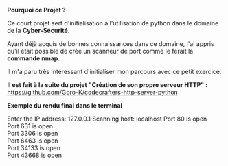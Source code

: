 **Pourquoi ce Projet ?**  

Ce court projet sert d'initialisation à l'utilisation de python dans le domaine de la **Cyber-Sécurité**. 

Ayant déjà acquis de bonnes connaissances dans ce domaine, j'ai appris qu'il était possible de crée un scanneur de port comme le ferait la **commande nmap**.     

Il m'a paru très intéressant d'initialiser mon parcours avec ce petit exercice.

**Il est fait à la suite du projet "Création de son propre serveur HTTP" :**        
https://github.com/Goro-K/codecrafters-http-server-python

**Exemple du rendu final dans le terminal**    

Enter the IP address: 127.0.0.1
Scanning host: localhost
Port 80 is open     
Port 631 is open        
Port 3306 is open         
Port 6463 is open       
Port 34133 is open      
Port 43668 is open      
